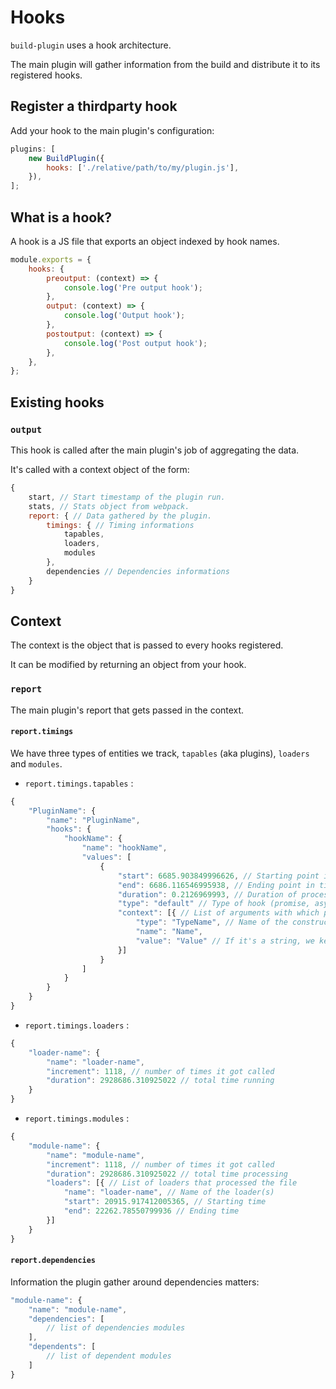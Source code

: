 # Hooks

`build-plugin` uses a hook architecture.

The main plugin will gather information from the build and distribute it to its registered hooks.

## Register a thirdparty hook

Add your hook to the main plugin's configuration:

```javascript
plugins: [
    new BuildPlugin({
        hooks: ['./relative/path/to/my/plugin.js'],
    }),
];
```

## What is a hook?

A hook is a JS file that exports an object indexed by hook names.

```javascript
module.exports = {
    hooks: {
        preoutput: (context) => {
            console.log('Pre output hook');
        },
        output: (context) => {
            console.log('Output hook');
        },
        postoutput: (context) => {
            console.log('Post output hook');
        },
    },
};
```

## Existing hooks

### `output`

This hook is called after the main plugin's job of aggregating the data.

It's called with a context object of the form:

```javascript
{
    start, // Start timestamp of the plugin run.
    stats, // Stats object from webpack.
    report: { // Data gathered by the plugin.
        timings: { // Timing informations
            tapables,
            loaders,
            modules
        },
        dependencies // Dependencies informations
    }
}
```

## Context

The context is the object that is passed to every hooks registered.

It can be modified by returning an object from your hook.

### `report`

The main plugin's report that gets passed in the context.

#### `report.timings`

We have three types of entities we track, `tapables` (aka plugins), `loaders` and `modules`.

-   `report.timings.tapables` :

```javascript
{
    "PluginName": {
        "name": "PluginName",
        "hooks": {
            "hookName": {
                "name": "hookName",
                "values": [
                    {
                        "start": 6685.903849996626, // Starting point in time
                        "end": 6686.116546995938, // Ending point in time
                        "duration": 0.2126969993, // Duration of process in ms
                        "type": "default" // Type of hook (promise, async or default)
                        "context": [{ // List of arguments with which plugin got called
                            "type": "TypeName", // Name of the constructor
                            "name": "Name",
                            "value": "Value" // If it's a string, we keep it
                        }]
                    }
                ]
            }
        }
    }
}
```

-   `report.timings.loaders` :

```javascript
{
    "loader-name": {
        "name": "loader-name",
        "increment": 1118, // number of times it got called
        "duration": 2928686.310925022 // total time running
    }
}
```

-   `report.timings.modules` :

```javascript
{
    "module-name": {
        "name": "module-name",
        "increment": 1118, // number of times it got called
        "duration": 2928686.310925022 // total time processing
        "loaders": [{ // List of loaders that processed the file
            "name": "loader-name", // Name of the loader(s)
            "start": 20915.917412005365, // Starting time
            "end": 22262.78550799936 // Ending time
        }]
    }
}
```

#### `report.dependencies`

Information the plugin gather around dependencies matters:

```javascript
"module-name": {
    "name": "module-name",
    "dependencies": [
        // list of dependencies modules
    ],
    "dependents": [
        // list of dependent modules
    ]
}
```
